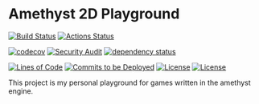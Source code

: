 #  Amethyst 2D Playground
[![Build Status](https://travis-ci.org/RebornRider/amethyst-2d-playground.svg?branch=master)](https://travis-ci.org/RebornRider/amethyst-2d-playground)
[![Actions Status](https://github.com/RebornRider/amethyst-2d-playground/workflows/.github/workflows/on_submit.yml/badge.svg?branch=master)](https://github.com/RebornRider/amethyst-2d-playground/actions)

[![codecov](https://codecov.io/gh/RebornRider/amethyst-2d-playground/branch/master/graph/badge.svg)](https://codecov.io/gh/RebornRider/amethyst-2d-playground)
[![Security Audit](https://github.com/RebornRider/amethyst-2d-playground/workflows/.github/workflows/security_audit.yml/badge.svg?branch=master)](https://github.com/RebornRider/amethyst-2d-playground/actions)
[![dependency status](https://deps.rs/repo/github/RebornRider/amethyst-2d-playground/status.svg)](https://deps.rs/repo/github/RebornRider/amethyst-2d-playground)

[![Lines of Code](https://tokei.rs/b1/github/RebornRider/amethyst-2d-playground?category=code)](https://github.com/RebornRider/amethyst-2d-playground/)
[![Commits to be Deployed](https://img.shields.io/github/commits-since/RebornRider/amethyst-2d-playground/master.svg?label=commits%20to%20be%20deployed)](https://github.com/RebornRider/amethyst-2d-playground/compare/master...develop)
[![License](https://img.shields.io/badge/license-MIT-blue.svg)](https://raw.githubusercontent.com/RebornRider/amethyst-2d-playground/LICENSE-MIT.txt)
[![License](https://img.shields.io/badge/license-APACHE-blue.svg)](https://raw.githubusercontent.com/RebornRider/amethyst-2d-playground/LICENSE-APACHE.txt)

This project is my personal playground for games written in the amethyst engine.
